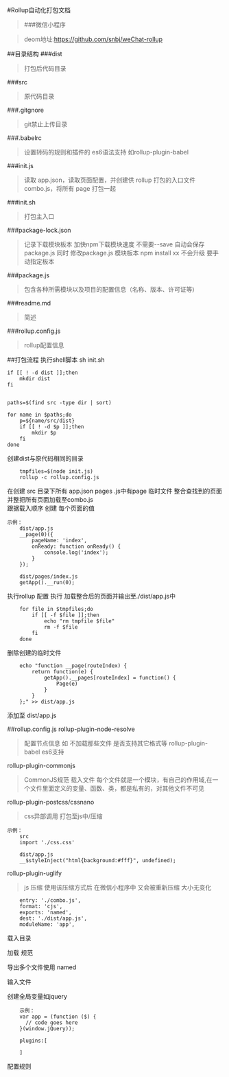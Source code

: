 #Rollup自动化打包文档 
> ###微信小程序 

> deom地址:https://github.com/snbj/weChat-rollup


##目录结构
###dist  
>打包后代码目录

###src 
>原代码目录

###.gitgnore
>git禁止上传目录

###.babelrc
>设置转码的规则和插件的 es6语法支持 
>如rollup-plugin-babel

###init.js
>读取 app.json，读取页面配置，并创建供 rollup 打包的入口文件 combo.js，将所有 page 打包一起

###init.sh
>打包主入口
	
###package-lock.json
>记录下载模块板本 加快npm下载模块速度 不需要--save 自动会保存package.js 同时 修改package.js 模块板本 npm install xx 不会升级 要手动指定板本

###package.js
>包含各种所需模块以及项目的配置信息（名称、版本、许可证等)

###readme.md
>简述

###rollup.config.js
>rollup配置信息
	
##打包流程
执行shell脚本 sh init.sh 

``` 
if [[ ! -d dist ]];then
    mkdir dist
fi


paths=$(find src -type dir | sort)

for name in $paths;do
    p=${name/src/dist}
    if [[ ! -d $p ]];then
        mkdir $p
    fi
done
```
创建dist与原代码相同的目录

```
	tmpfiles=$(node init.js)
	rollup -c rollup.config.js
```
在创建 src 目录下所有 app.json pages .js中有page 临时文件 整合查找到的页面 并整把所有页面加载至combo.js  
跟据载入顺序 创建 每个页面的值

```
示例：
	dist/app.js
	__page(0)({
	    pageName: 'index',
	    onReady: function onReady() {
	        console.log('index');
	    }
	});
	
	dist/pages/index.js
	getApp().__run(0);
```

执行rollup 配置 执行 加载整合后的页面并输出至./dist/app.js中

```
	for file in $tmpfiles;do
	    if [[ -f $file ]];then
	        echo "rm tmpfile $file"
	        rm -f $file
	    fi
	done

```
删除创建的临时文件

```
	echo "function __page(routeIndex) {
		return function(e) {
	        getApp().__pages[routeIndex] = function() {
	            Page(e)
	        }
	    }
	};" >> dist/app.js

```

添加至  dist/app.js 

##rollup.config.js
rollup-plugin-node-resolve 
>配置节点信息 如 不加载那些文件  是否支持其它格式等
rollup-plugin-babel 
>es6支持

rollup-plugin-commonjs
>CommonJS规范 载入文件
>每个文件就是一个模块，有自己的作用域,在一个文件里面定义的变量、函数、类，都是私有的，对其他文件不可见

rollup-plugin-postcss/cssnano
>css异部调用 打包至js中/压缩

```
示例：
	src
 	import './css.css'

	dist/app.js
	__$styleInject("html{background:#fff}", undefined);
```

rollup-plugin-uglify
>js 压缩  使用该压缩方式后 在微信小程序中 又会被重新压缩 大小无变化

```
	entry: './combo.js',
    format: 'cjs',
    exports: 'named',
    dest: './dist/app.js',
    moduleName: 'app',
```

载入目录

加载 规范

导出多个文件使用 named

输入文件

创建全局变量如jquery 

```
	示例：
	var app = (function ($) {
	  // code goes here
	}(window.jQuery));
```

```
	plugins:[
	
	]
```
配置规则
